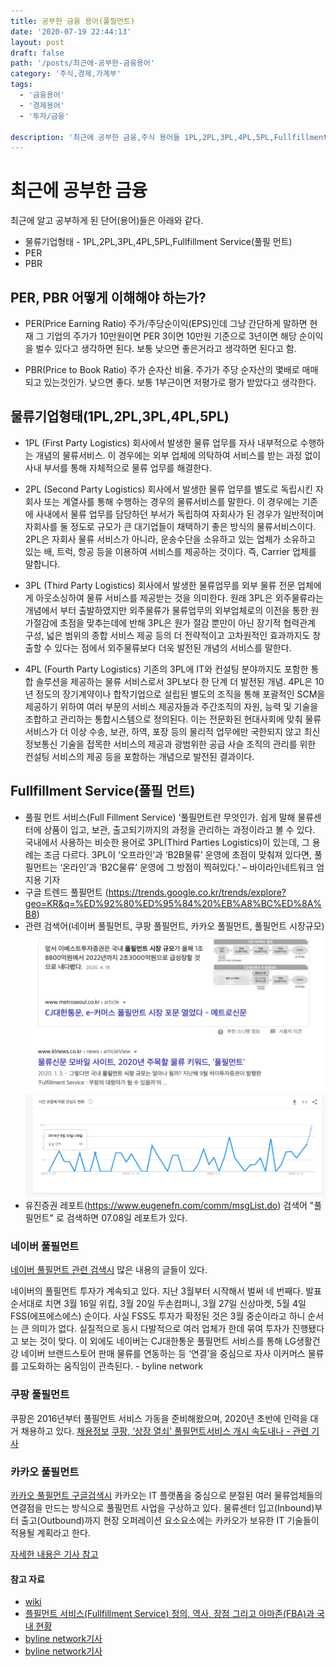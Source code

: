 ```yaml
---
title: 공부한 금융 용어(풀필먼트)
date: '2020-07-19 22:44:13'
layout: post
draft: false
path: '/posts/최근에-공부한-금융용어'
category: '주식,경제,가계부'
tags:
  - '금융용어'
  - '경제용어'
  - '투자/금융'

description: '최근에 공부한 금융,주식 용어들 1PL,2PL,3PL,4PL,5PL,Fullfillment service(풀필 먼트), 관련 검색어(네이버 풀필먼트, 쿠팡 풀필먼트, 카카오 풀필먼트, 풀필먼트 시장규모)'
---
```


# 최근에 공부한 금융

최근에 알고 공부하게 된 단어(용어)들은 아래와 같다.

- 물류기업형태 - 1PL,2PL,3PL,4PL,5PL,Fullfillment Service(풀필 먼트)
- PER
- PBR

## PER, PBR 어떻게 이해해야 하는가?

- PER(Price Earning Ratio)
  주가/주당순이익(EPS)인데 그냥 간단하게 말하면 현재 그 기업의 주가가 10만원이면 PER 3이면 10만원 기준으로 3년이면 해당 순이익을 벌수 있다고 생각하면 된다. 보통 낮으면 좋은거라고 생각하면 된다고 함.

- PBR(Price to Book Ratio)
  주가 순자산 비율. 주가가 주당 순자산의 몇배로 매매 되고 있는것인가. 낮으면 좋다. 보통 1부근이면 저평가로 평가 받았다고 생각한다.

## 물류기업형태(1PL,2PL,3PL,4PL,5PL)

- 1PL (First Party Logistics)
  회사에서 발생한 물류 업무를 자사 내부적으로 수행하는 개념의 물류서비스. 이 경우에는 외부 업체에 의탁하여 서비스를 받는 과정 없이 사내 부서를 통해 자체적으로 물류 업무를 해결한다.

- 2PL (Second Party Logistics)
  회사에서 발생한 물류 업무를 별도로 독립시킨 자회사 또는 계열사를 통해 수행하는 경우의 물류서비스를 말한다. 이 경우에는 기존에 사내에서 물류 업무를 담당하던 부서가 독립하여 자회사가 된 경우가 일반적이며 자회사를 둘 정도로 규모가 큰 대기업들이 채택하기 좋은 방식의 물류서비스이다.
  2PL은 자회사 물류 서비스가 아니라, 운송수단을 소유하고 있는 업체가 소유하고 있는 배, 트럭, 항공 등을 이용하여 서비스를 제공하는 것이다. 즉, Carrier 업체를 말합니다.

- 3PL (Third Party Logistics)
  회사에서 발생한 물류업무를 외부 물류 전문 업체에게 아웃소싱하여 물류 서비스를 제공받는 것을 의미한다. 원래 3PL은 외주물류라는 개념에서 부터 출발하였지만 외주물류가 물류업무의 외부업체로의 이전을 통한 원가절감에 초점을 맞추는데에 반해 3PL은 원가 절감 뿐만이 아닌 장기적 협력관계 구성, 넓은 범위의 종합 서비스 제공 등의 더 전략적이고 고차원적인 효과까지도 창출할 수 있다는 점에서 외주물류보다 더욱 발전된 개념의 서비스를 말한다.

- 4PL (Fourth Party Logistics)
  기존의 3PL에 IT와 컨설팅 분야까지도 포함한 통합 솔루션을 제공하는 물류 서비스로서 3PL보다 한 단계 더 발전된 개념. 4PL은 10년 정도의 장기계약이나 합작기업으로 설립된 별도의 조직을 통해 포괄적인 SCM을 제공하기 위하여 여러 부문의 서비스 제공자들과 주간조직의 자원, 능력 및 기술을 조합하고 관리하는 통합시스템으로 정의된다. 이는 전문화된 현대사회에 맞춰 물류서비스가 더 이상 수송, 보관, 하역, 포장 등의 물리적 업무에만 국한되지 않고 최신 정보통신 기술을 접목한 서비스의 제공과 광범위한 공급 사슬 조직의 관리를 위한 컨설팅 서비스의 제공 등을 포함하는 개념으로 발전된 결과이다.

## Fullfillment Service(풀필 먼트)

- 풀필 먼트 서비스(Full Fillment Service)
  ‘풀필먼트란 무엇인가. 쉽게 말해 물류센터에 상품이 입고, 보관, 출고되기까지의 과정을 관리하는 과정이라고 볼 수 있다. 국내에서 사용하는 비슷한 용어로 3PL(Third Parties Logistics)이 있는데, 그 용례는 조금 다르다. 3PL이 ‘오프라인’과 ‘B2B물류’ 운영에 초점이 맞춰져 있다면, 풀필먼트는 ‘온라인’과 ‘B2C물류’ 운영에 그 방점이 찍혀있다.’ – 바이라인네트워크 엄지용 기자
- 구글 트렌드 풀필먼트 (https://trends.google.co.kr/trends/explore?geo=KR&q=%ED%92%80%ED%95%84%20%EB%A8%BC%ED%8A%B8)
- 관련 검색어(네이버 풀필먼트, 쿠팡 풀필먼트, 카카오 풀필먼트, 풀필먼트 시장규모)
  ![풀필먼트시장규모](./fullfillment.png)
  ![구글트렌드풀필먼트](./fullfillment2.png)
- 유진증권 레포트(https://www.eugenefn.com/comm/msgList.do) 검색어 "풀필먼트" 로 검색하면 07.08일 레포트가 있다.

### 네이버 풀필먼트

[네이버 풀필먼트 관련 검색시](https://www.google.com/search?q=%EB%84%A4%EC%9D%B4%EB%B2%84+%ED%92%80%ED%95%84%EB%A8%BC%ED%8A%B8&oq=%EB%84%A4%EC%9D%B4%EB%B2%84+%ED%92%80%ED%95%84&aqs=chrome.1.69i57j0l3j69i60l3.2715j0j4&sourceid=chrome&ie=UTF-8) 많은 내용의 글들이 있다.

네이버의 풀필먼트 투자가 계속되고 있다. 지난 3월부터 시작해서 벌써 네 번째다. 발표 순서대로 치면 3월 16일 위킵, 3월 20일 두손컴퍼니, 3월 27일 신상마켓, 5월 4일 FSS(에프에스에스) 순이다. 사실 FSS도 투자가 확정된 것은 3월 중순이라고 하니 순서는 큰 의미가 없다. 실질적으로 동시 다발적으로 여러 업체가 한데 묶여 투자가 진행됐다고 보는 것이 맞다. 이 외에도 네이버는 CJ대한통운 풀필먼트 서비스를 통해 LG생활건강 네이버 브랜드스토어 판매 물류를 연동하는 등 ‘연결’을 중심으로 자사 이커머스 물류를 고도화하는 움직임이 관측된다. - byline network

### 쿠팡 풀필먼트

쿠팡은 2016년부터 풀필먼트 서비스 가동을 준비해왔으며, 2020년 초반에 인력을 대거 채용하고 있다.
[채용정보](<http://www.saramin.co.kr/zf_user/company-info/view/csn/8378700664/company_nm/%EC%BF%A0%ED%8C%A1%ED%92%80%ED%95%84%EB%A8%BC%ED%8A%B8%EC%84%9C%EB%B9%84%EC%8A%A4(%EC%9C%A0)>)
[쿠팡, ‘상장 열쇠’ 풀필먼트서비스 개시 속도내나 - 관련 기사](https://www.thebell.co.kr/free/Content/ArticleView.asp?key=202001281221164320104010)

### 카카오 풀필먼트

[카카오 풀필먼트 구글검색시](https://www.google.com/search?q=%EC%B9%B4%EC%B9%B4%EC%98%A4+%ED%92%80%ED%95%84%EB%A8%BC%ED%8A%B8&oq=%EC%B9%B4%EC%B9%B4%EC%98%A4+%ED%92%80&aqs=chrome.1.69i57j0l7.2543j0j4&sourceid=chrome&ie=UTF-8)
카카오는 IT 플랫폼을 중심으로 분절된 여러 물류업체들의 연결점을 만드는 방식으로 풀필먼트 사업을 구상하고 있다. 물류센터 입고(Inbound)부터 출고(Outbound)까지 현장 오퍼레이션 요소요소에는 카카오가 보유한 IT 기술들이 적용될 계획라고 한다.

[자세한 내용은 기사 참고](https://byline.network/2020/03/19-100/)

#### 참고 자료

- [wiki](https://ko.wikipedia.org/wiki/%EB%AC%BC%EB%A5%98_%EC%84%9C%EB%B9%84%EC%8A%A4)
- [플필먼트 서비스(Fullfillment Service) 정의, 역사, 장점 그리고 아마존(FBA)과 국내 현황](https://joyfulnakawon.tistory.com/m/256)
- [byline network기사](https://byline.network/2020/05/04-27/)
- [byline network기사](https://byline.network/2020/03/19-100/)
